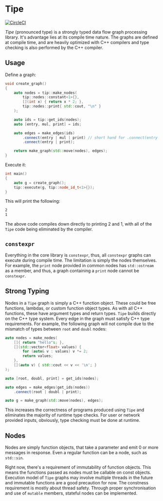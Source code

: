 # Tipe

[![CircleCI](https://circleci.com/gh/FatihBAKIR/tipe.svg?style=svg)](https://circleci.com/gh/FatihBAKIR/tipe)

_Tipe_ (pronounced type) is a strongly typed data flow graph processing library.
It's advantage lies at its compile time nature. The graphs are defined at compile
time, and are heavily optimized with C++ compilers and type checking is also
performed by the C++ compiler.

## Usage

Define a graph:

```cpp
void create_graph()
{
    auto nodes = tip::make_nodes(
        tip::nodes::constant<1>{},
        [](int x) { return x * 2; },
        tip::nodes::print{ std::cout, "\n" }
    );

    auto ids = tip::get_ids(nodes);
    auto [entry, mul, print] = ids;

    auto edges = make_edges(ids)
        .connect(entry | mul | print) // short hand for .connect(entry | mul).connect(mul | print)
        .connect(entry | print);

    return make_graph(std::move(nodes), edges);
}
```

Execute it:

```cpp
int main()
{
    auto g = create_graph();
    tip::execute(g, tip::node_id_t<1>{});
}
```

This will print the following:

```bash
2
1
```

The above code compiles down directly to printing 2 and 1, with all of the `Tipe`
code being eliminated by the compiler.

## `constexpr`

Everything in the core library is `constexpr`, thus, all `constexpr` graphs can execute
during compile time. The limitation is simply the nodes themselves. For example, the
`print` node provided in common nodes has `std::ostream` as a member, and thus, a graph
containing a `print` node cannot be `constexpr`.

## Strong Typing

Nodes in a `Tipe` graph is simply a C++ function object. These could be free functions,
lambdas, or custom function object types. As with all C++ functions, these have argument
types and return types. `Tipe` builds directly on the C++ type system. Every edge in the
graph must satisfy C++ type requirements. For example, the following graph will not
compile due to the mismatch of types between `root` and `doubl` nodes:

```cpp
auto nodes = make_nodes(
    []{ return "hello"s; },
    [](std::vector<float> values) {
        for (auto& v : values) v *= 2;
        return values;
    },
    [](auto v) { std::cout << v << '\n'; }
);

auto [root, doubl, print] = get_ids(nodes);

auto edges = make_edges(get_ids(nodes))
    .connect(root | doubl | print);

auto g = make_graph(std::move(nodes), edges);
```

This increases the correctness of programs produced using `Tipe` and eliminates the
majority of runtime type checks. For user or network provided inputs, obviously, type
checking must be done at runtime.

## Nodes

Nodes are simply function objects, that take a parameter and emit 0 or more messages
in response. Even a regular function can be a node, such as `std::sin`.

Right now, there's a requirement of immutability of function objects. This means the
functions passed as nodes must be callable on const objects. Execution model of `Tipe`
graphs may involve multiple threads in the future and immutable functions are a good
precaution for now. The constness requirement is mostly about thread safety. Through
proper synchronisation and use of `mutable` members, stateful nodes can be implemented.
